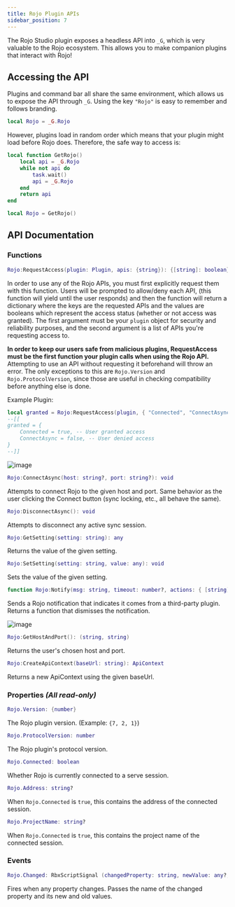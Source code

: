 ```yaml
---
title: Rojo Plugin APIs
sidebar_position: 7
---
```


The Rojo Studio plugin exposes a headless API into `_G`, which is very valuable to the Rojo ecosystem. This allows you to make companion plugins that interact with Rojo!

## Accessing the API

Plugins and command bar all share the same environment, which allows us to expose the API through `_G`. Using the key `"Rojo"` is easy to remember and follows branding.

```Lua
local Rojo = _G.Rojo
```

However, plugins load in random order which means that your plugin might load before Rojo does. Therefore, the safe way to access is:

```Lua
local function GetRojo()
	local api = _G.Rojo
	while not api do
		task.wait()
		api = _G.Rojo
	end
	return api
end

local Rojo = GetRojo()
```

## API Documentation

### Functions

```Lua
Rojo:RequestAccess(plugin: Plugin, apis: {string}): {[string]: boolean}
```
In order to use any of the Rojo APIs, you must first explicitly request them with this function. Users will be prompted to allow/deny each API, (this function will yield until the user responds) and then the function will return a dictionary where the keys are the requested APIs and the values are booleans which represent the access status (whether or not access was granted). The first argument must be your `plugin` object for security and reliability purposes, and the second argument is a list of APIs you're requesting access to.

**In order to keep our users safe from malicious plugins, RequestAccess must be the first function your plugin calls when using the Rojo API.** Attempting to use an API without requesting it beforehand will throw an error. The only exceptions to this are `Rojo.Version` and `Rojo.ProtocolVersion`, since those are useful in checking compatibility before anything else is done.

Example Plugin:
```Lua
local granted = Rojo:RequestAccess(plugin, { "Connected", "ConnectAsync" })
--[[
granted = {
	Connected = true, -- User granted access
	ConnectAsync = false, -- User denied access
}
--]]
```

![image](https://user-images.githubusercontent.com/40185666/210909337-3caf5af4-0829-447c-9781-da3996c71284.png)



```Lua
Rojo:ConnectAsync(host: string?, port: string?): void
```
Attempts to connect Rojo to the given host and port. Same behavior as the user clicking the Connect button (sync locking, etc., all behave the same).

```Lua
Rojo:DisconnectAsync(): void
```
Attempts to disconnect any active sync session.

```Lua
Rojo:GetSetting(setting: string): any
```
Returns the value of the given setting.

```Lua
Rojo:SetSetting(setting: string, value: any): void
```
Sets the value of the given setting.

```Lua
function Rojo:Notify(msg: string, timeout: number?, actions: { [string]: {text: string, style: string, layoutOrder: number, onClick: (any) -> ()} }?): () -> ()
```
Sends a Rojo notification that indicates it comes from a third-party plugin. Returns a function that dismisses the notification.

![image](https://github.com/boatbomber/rojo.space/assets/40185666/c3f31715-dcdd-4c9d-b947-8dceee606b61)


```Lua
Rojo:GetHostAndPort(): (string, string)
```
Returns the user's chosen host and port.

```Lua
Rojo:CreateApiContext(baseUrl: string): ApiContext
```
Returns a new ApiContext using the given baseUrl.

### Properties *(All read-only)*

```Lua
Rojo.Version: {number}
```
The Rojo plugin version. (Example: `{7, 2, 1}`)

```Lua
Rojo.ProtocolVersion: number
```
The Rojo plugin's protocol version.

```Lua
Rojo.Connected: boolean
```
Whether Rojo is currently connected to a serve session.

```Lua
Rojo.Address: string?
```
When `Rojo.Connected` is `true`, this contains the address of the connected session.

```Lua
Rojo.ProjectName: string?
```
When `Rojo.Connected` is `true`, this contains the project name of the connected session.

### Events

```Lua
Rojo.Changed: RbxScriptSignal (changedProperty: string, newValue: any?, oldValue: any?)
```
Fires when any property changes. Passes the name of the changed property and its new and old values.
